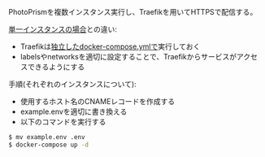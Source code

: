 PhotoPrismを複数インスタンス実行し、Traefikを用いてHTTPSで配信する。

[単一インスタンスの場合](../https-single/README.md)との違い:
* Traefikは[独立したdocker-compose.ymlで](../../traefik/)実行しておく
* labelsやnetworksを適切に設定することで、Traefikからサービスがアクセスできるようにする

手順(それぞれのインスタンスについて):
* 使用するホスト名のCNAMEレコードを作成する
* example.envを適切に書き換える
* 以下のコマンドを実行する

```sh
$ mv example.env .env
$ docker-compose up -d
```

